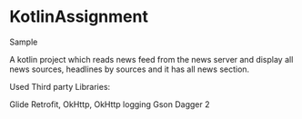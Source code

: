 # KotlinAssignment
Sample

A kotlin project which reads news feed from the news server and display all news sources, headlines by sources and it has all news section. 


Used Third party Libraries:

Glide
Retrofit, OkHttp, OkHttp logging
Gson
Dagger 2
